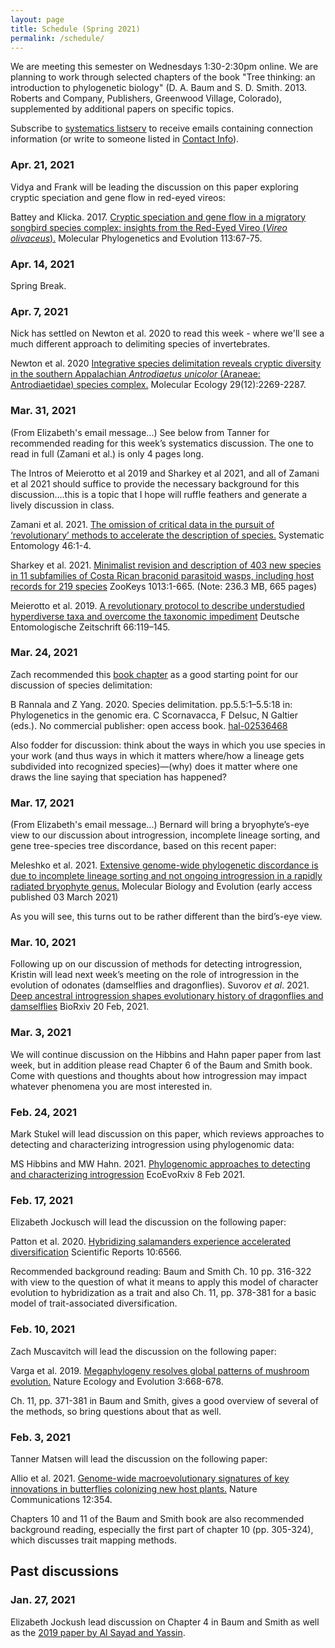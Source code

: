 ```yaml
---
layout: page
title: Schedule (Spring 2021)
permalink: /schedule/
---
```


We are meeting this semester on Wednesdays 1:30-2:30pm online. We are planning to work through selected chapters of the book "Tree thinking: an introduction to phylogenetic biology" (D. A. Baum and S. D. Smith. 2013. Roberts and Company, Publishers, Greenwood Village, Colorado), supplemented by additional papers on specific topics.

Subscribe to [systematics listserv](/systseminar/listserv/) to receive emails containing connection information (or write to someone listed in [Contact Info](/systseminar/contact-info/)).

### Apr. 21, 2021

Vidya and Frank will be leading the discussion on this paper exploring cryptic speciation and gene flow in red-eyed vireos:

Battey and Klicka. 2017. [Cryptic speciation and gene flow in a migratory songbird species complex: insights from the Red-Eyed Vireo (_Vireo olivaceus_).](http://dx.doi.org/10.1016/j.ympev.2017.05.006) Molecular Phylogenetics and Evolution 113:67-75.

### Apr. 14, 2021

Spring Break.

### Apr. 7, 2021

Nick has  settled on Newton et al. 2020 to read this week - where we'll see a much different approach to delimiting species of invertebrates.

Newton et al. 2020 [Integrative species delimitation reveals cryptic diversity in the southern Appalachian _Antrodiaetus unicolor_ (Araneae: Antrodiaetidae) species complex.](https://doi.org/10.1111/mec.15483) Molecular Ecology 29(12):2269-2287. 

### Mar. 31, 2021

(From Elizabeth's email message...) See below from Tanner for recommended reading for this week’s systematics discussion.  The one to read in full (Zamani et al.) is only 4 pages long.

The Intros of Meierotto et al 2019 and Sharkey et al 2021, and all of Zamani et al 2021 should suffice to provide the necessary background for this discussion....this is a topic that I hope will ruffle feathers and generate a lively discussion in class.

Zamani et al. 2021. [The omission of critical data in the pursuit of ‘revolutionary’ methods to accelerate the description of species.](https://doi.org/10.1111/syen.12444) Systematic Entomology 46:1-4.

Sharkey et al. 2021. [Minimalist revision and description of 403 new species in 11 subfamilies of Costa Rican braconid parasitoid wasps, including host records for 219 species](https://10.3897/zookeys.1013.55600) ZooKeys 1013:1-665. (Note: 236.3 MB, 665 pages)

Meierotto et al. 2019. [A revolutionary protocol to describe understudied hyperdiverse taxa and overcome the taxonomic impediment](https://doi.org/10.3897/dez.66.34683) Deutsche Entomologische Zeitschrift 66:119–145.


### Mar. 24, 2021

Zach recommended this [book chapter](https://www.researchgate.net/publication/343920814_Species_delimitation) as a good starting point for our discussion of species delimitation:

B Rannala and Z Yang. 2020. Species delimitation. pp.5.5:1–5.5:18 in: Phylogenetics in the genomic era. C Scornavacca, F Delsuc, N Galtier (eds.). No commercial publisher: open access book. [hal-02536468](https://hal.archives-ouvertes.fr/hal-02536468)

Also fodder for discussion: think about the ways in which you use species in your work  (and thus ways in which it matters where/how a lineage gets subdivided into recognized species)—(why) does it matter where one draws the line saying that speciation has happened?

### Mar. 17, 2021

(From Elizabeth's email message...) Bernard will bring a bryophyte’s-eye view to our discussion about introgression, incomplete lineage sorting, and gene tree-species tree discordance, based on this recent paper:

Meleshko et al. 2021. [Extensive genome-wide phylogenetic discordance is due to incomplete lineage sorting and not ongoing introgression in a rapidly radiated bryophyte genus.](https://academic.oup.com/mbe/advance-article/doi/10.1093/molbev/msab063/6157842) Molecular Biology and Evolution (early access published 03 March 2021)

As you will see, this turns out to be rather different than the bird’s-eye view.
### Mar. 10, 2021

Following up on our discussion of methods for detecting introgression, Kristin will lead next week’s meeting on the role of introgression in the evolution of odonates (damselflies and dragonflies). Suvorov _et al_. 2021. [Deep ancestral introgression shapes evolutionary history of dragonflies and damselflies](https://doi.org/10.1101/2020.06.25.172619) BioRxiv 20 Feb, 2021.

### Mar. 3, 2021

We will continue discussion on the Hibbins and Hahn paper paper from last week, but in addition please read Chapter 6 of the Baum and Smith book. Come with questions and thoughts about how introgression may impact whatever phenomena you are most interested in.

### Feb. 24, 2021

Mark Stukel will lead discussion on this paper, which reviews approaches to detecting and characterizing introgression using phylogenomic data:

MS Hibbins and MW Hahn. 2021. [Phylogenomic approaches to detecting and characterizing introgression](https://doi.org/10.32942/osf.io/uahd8) EcoEvoRxiv 8 Feb 2021.

### Feb. 17, 2021

Elizabeth Jockusch will lead the discussion on the following paper:

Patton et al. 2020. [Hybridizing salamanders experience accelerated diversification](https://doi.org/10.1038/s41598-020-63378-w) Scientific Reports 10:6566.

Recommended background reading: Baum and Smith Ch. 10 pp. 316-322 with view to the question of what it means to apply this model of character evolution to hybridization as a trait and also Ch. 11, pp. 378-381 for a basic model of trait-associated diversification.

### Feb. 10, 2021

Zach Muscavitch will lead the discussion on the following paper:

Varga et al. 2019. [Megaphylogeny resolves global patterns of mushroom evolution.](https://doi.org/10.1038/s41559-019-0834-1) Nature Ecology and Evolution 3:668-678.

Ch. 11, pp. 371-381 in Baum and Smith, gives a good overview of several of the methods, so bring questions about that as well.

### Feb. 3, 2021

Tanner Matsen will lead the discussion on the following paper:

Allio et al. 2021. [Genome-wide macroevolutionary signatures of key innovations in butterflies colonizing new host plants.](https://doi.org/10.1038/s41467-020-20507-3) Nature Communications 12:354. 

Chapters 10 and 11 of the Baum and Smith book are also recommended background reading, especially the first part of chapter 10 (pp. 305-324), which discusses trait mapping methods.

## Past discussions

### Jan. 27, 2021

Elizabeth Jockush lead discussion on Chapter 4 in Baum and Smith as well as the [2019 paper by Al Sayad and Yassin](https://doi.org/10.1002/evl3.115).



